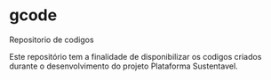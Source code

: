 # gcode
Repositorio de codigos

Este repositório tem a finalidade de disponibilizar os codigos criados durante o desenvolvimento do projeto Plataforma Sustentavel.
